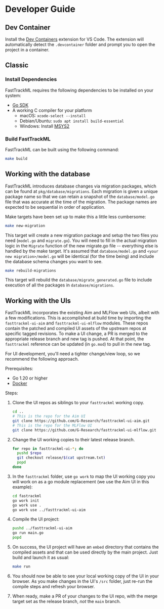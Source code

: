 # Developer Guide

## Dev Container

Install the [Dev Containers](
https://marketplace.visualstudio.com/items?itemName=ms-vscode-remote.remote-containers)
extension for VS Code. The extension will automatically detect the
`.devcontainer` folder and prompt you to open the project in a container.

## Classic

### Install Dependencies

FastTrackML requires the following dependencies to be installed on your system:

- [Go SDK](https://go.dev/dl/)
- A working C compiler for your platform
  - macOS: `xcode-select --install`
  - Debian/Ubuntu: `sudo apt install build-essential`
  - Windows: Install [MSYS2](https://www.msys2.org)

### Build FastTrackML

FastTrackML can be built using the following command:

```bash
make build
```

## Working with the database

FastTrackML introduces database changes via migration packages, which can be found
at `pkg/database/migrations`. Each migration is given a unique package name so that
we can retain a snapshot of the `database/model.go` file that was accurate at the time
of the migration. The package names are expected to be sequential in order of application.

Make targets have been set up to make this a little less cumbersome:
```bash
make new-migration
```
This target will create a new migration package and setup the two files you need 
(`model.go` and `migrate.go`). You will need to fill in the actual migration logic
in the `Migrate` function of the new migrate.go file -- everything else is handled by
the make target. It's assumed that `database/model.go` and `<your new migration>/model.go`
will be identical (for the time being) and include the database schema changes you want to see.

```bash
make rebuild-migrations
```
This target will rebuild the `database/migrate_generated.go` file to include execution of all
the packages in `database/migrations`.

## Working with the UIs

FastTrackML incorporates the existing Aim and MLFlow web UIs, albeit with a few
modifications. This is accomplished at build time by importing the
`fasttrackml-ui-aim` and `fasttrackml-ui-mlflow` modules. These repos contain
the patched and compiled UI assets of the upstream repos at specific tagged
revisions. To make a UI change, a PR is merged to the appropriate release branch
and new tag is pushed. At that point, the `fasttrackml` reference can be updated
(in `go.mod`) to pull in the new tag.

For UI development, you'll need a tighter change/view loop, so we recommend the
following approach.

Prerequisites:

- Go 1.20 or higher
- [Docker](https://docs.docker.com/get-docker/)

Steps:

1. Clone the UI repos as siblings to your `fasttrackml` working copy.

    ```bash
    cd ..
    # This is the repo for the Aim UI
    git clone https://github.com/G-Research/fasttrackml-ui-aim.git
    # This is the repo for the MLFlow UI
    git clone https://github.com/G-Research/fasttrackml-ui-mlflow.git
    ```

2. Change the UI working copies to their latest release branch.

    ```bash
    for repo in fasttrackml-ui-*; do
      pushd $repo
      git checkout release/$(cat upstream.txt)
      popd
    done
    ```

3. In the `fasttrackml` folder, use `go work` to map the UI working copy you
   will work on as a go module replacement (we use the Aim UI in this example):

    ```bash
    cd fastrackml
    go work init
    go work use .
    go work use ../fasttrackml-ui-aim
    ```

4. Compile the UI project:

    ```bash
    pushd ../fasttrackml-ui-aim
    go run main.go
    popd
    ```

5. On success, the UI project will have an `embed` directory that contains the
   compiled assets and that can be used directly by the main project. Just build
   and launch it as usual:

    ```bash
    make run
    ```

6. You should now be able to see your local working copy of the UI in your
   browser. As you make changes in the UI's `/src` folder, just re-run the
   compile steps and refresh your browser.

7. When ready, make a PR of your changes to the UI repo, with the merge target
   set as the release branch, _not_ the `main` branch.
